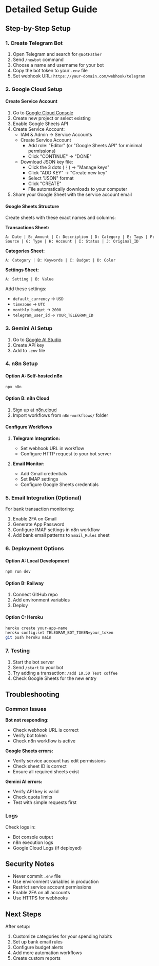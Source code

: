 # Detailed Setup Guide

## Step-by-Step Setup

### 1. Create Telegram Bot

1. Open Telegram and search for `@BotFather`
2. Send `/newbot` command
3. Choose a name and username for your bot
4. Copy the bot token to your `.env` file
5. Set webhook URL: `https://your-domain.com/webhook/telegram`

### 2. Google Cloud Setup

#### Create Service Account

1. Go to [Google Cloud Console](https://console.cloud.google.com)
2. Create new project or select existing
3. Enable Google Sheets API
4. Create Service Account:
   - IAM & Admin → Service Accounts
   - Create Service Account
      - Add role: "Editor" (or "Google Sheets API" for minimal permissions)
      - Click "CONTINUE" → "DONE"
   - Download JSON key file:
      - Click the 3 dots (⋮) → "Manage keys"
      - Click "ADD KEY" → "Create new key"
      - Select "JSON" format
      - Click "CREATE"
      - File automatically downloads to your computer
5. Share your Google Sheet with the service account email

#### Google Sheets Structure

Create sheets with these exact names and columns:

**Transactions Sheet:**
```
A: Date | B: Amount | C: Description | D: Category | E: Tags | F: Source | G: Type | H: Account | I: Status | J: Original_ID
```

**Categories Sheet:**
```
A: Category | B: Keywords | C: Budget | D: Color
```

**Settings Sheet:**
```
A: Setting | B: Value
```

Add these settings:
- `default_currency` → `USD`
- `timezone` → `UTC`
- `monthly_budget` → `2000`
- `telegram_user_id` → `YOUR_TELEGRAM_ID`

### 3. Gemini AI Setup

1. Go to [Google AI Studio](https://makersuite.google.com/app/apikey)
2. Create API key
3. Add to `.env` file

### 4. n8n Setup

#### Option A: Self-hosted n8n

```bash
npx n8n
```

#### Option B: n8n Cloud

1. Sign up at [n8n.cloud](https://n8n.cloud)
2. Import workflows from `n8n-workflows/` folder

#### Configure Workflows

1. **Telegram Integration:**
   - Set webhook URL in workflow
   - Configure HTTP request to your bot server

2. **Email Monitor:**
   - Add Gmail credentials
   - Set IMAP settings
   - Configure Google Sheets credentials

### 5. Email Integration (Optional)

For bank transaction monitoring:

1. Enable 2FA on Gmail
2. Generate App Password
3. Configure IMAP settings in n8n workflow
4. Add bank email patterns to `Email_Rules` sheet

### 6. Deployment Options

#### Option A: Local Development
```bash
npm run dev
```

#### Option B: Railway
1. Connect GitHub repo
2. Add environment variables
3. Deploy

#### Option C: Heroku
```bash
heroku create your-app-name
heroku config:set TELEGRAM_BOT_TOKEN=your_token
git push heroku main
```

### 7. Testing

1. Start the bot server
2. Send `/start` to your bot
3. Try adding a transaction: `/add 10.50 Test coffee`
4. Check Google Sheets for the new entry

## Troubleshooting

### Common Issues

**Bot not responding:**
- Check webhook URL is correct
- Verify bot token
- Check n8n workflow is active

**Google Sheets errors:**
- Verify service account has edit permissions
- Check sheet ID is correct
- Ensure all required sheets exist

**Gemini AI errors:**
- Verify API key is valid
- Check quota limits
- Test with simple requests first

### Logs

Check logs in:
- Bot console output
- n8n execution logs
- Google Cloud Logs (if deployed)

## Security Notes

- Never commit `.env` file
- Use environment variables in production
- Restrict service account permissions
- Enable 2FA on all accounts
- Use HTTPS for webhooks

## Next Steps

After setup:

1. Customize categories for your spending habits
2. Set up bank email rules
3. Configure budget alerts
4. Add more automation workflows
5. Create custom reports
